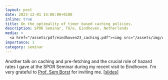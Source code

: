 ```yaml
---
layout: post
date: 2023-12-01 14:00:00+0100
inline: true
title: On the optimality of timer based caching policies.
description: SPOR Seminar, TU/e, Eindhoven, Netherlands
media: >
  <a href="/assets/pdf/eindhoven23_caching.pdf"><img src="/assets/img/caching_hazard_rates.png" width="200"/></a>
importance: 1
category: seminar
---
```


Another talk on caching and pre-fetching and the crucial role of hazard rates I gave at the SPOR Seminar during my recent visit to Eindhoven. I'm very grateful to [Prof. Sem Borst](https://www.tue.nl/en/research/researchers/sem-borst) for inviting me. [[slides]](/assets/pdf/eindhoven23_caching.pdf)
